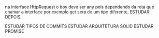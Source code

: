 na interface HttpRequest o boy deve ser any pois dependendo da rota que chamar a interface por exemplo get sera de um tipo diferente, ESTUDAR DEPOIS

ESTUDAR TIPOS DE COMMITS
ESTUDAR ARQUITETURA SOLID
ESTUDAR PROMISE